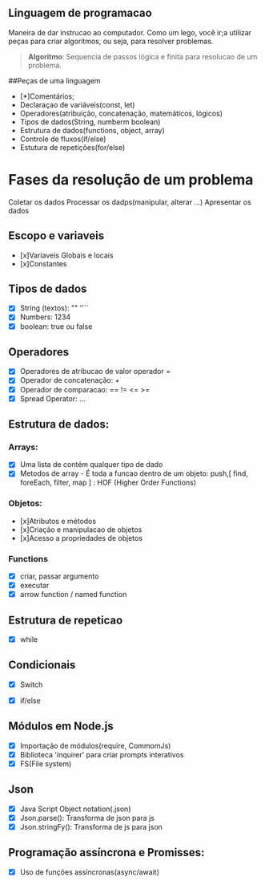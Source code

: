 ## Linguagem de programacao

Maneira de dar instrucao ao computador.
Como um lego, você ir;a utilizar peças para criar algoritmos, ou seja, para resolver problemas.

> **Algoritmo**: Sequencia de passos lógica e finita para resolucao de um problema.

##Peças de uma linguagem

- [*]Comentários;
- Declaraçao de variáveis(const, let)
- Operadores(atribuição, concatenação, matemáticos, lógicos)
- Tipos de dados(String, numberm boolean)
- Estrutura de dados(functions, object, array)
- Controle de fluxos(if/else)
- Estutura de repetições(for/else)


# Fases da resolução de um problema

Coletar os dados
Processar os dadps(manipular, alterar ...)
Apresentar os dados

## Escopo e variaveis
- [x]Variaveis Globais e locais
- [x]Constantes

## Tipos de dados

- [x] String (textos): "" ''``
- [x] Numbers: 1234
- [x] boolean: true ou false

## Operadores

- [x] Operadores de atribucao de valor operador =
- [x] Operador de concatenação: +
- [x] Operador de comparacao: == != <= >=
- [x] Spread Operator: ...

## Estrutura de dados:

### Arrays:

- [x] Uma lista de contém qualquer tipo de dado
- [x] Metodos de array - É toda a funcao dentro de um objeto: push,[ find, foreEach, filter, map ] : HOF (Higher Order Functions)

### Objetos:

- [x]Atributos e métodos
- [x]Criação e manipulacao de objetos
- [x]Acesso a propriedades de objetos

### Functions
- [x] criar, passar argumento
- [x] executar
- [x] arrow function / named function

## Estrutura de repeticao
-[x] while

## Condicionais
-[x] Switch
-[x] if/else


## Módulos em Node.js
-[x] Importação de módulos(require, CommomJs)
-[x] Biblioteca 'ínquirer' para criar prompts interativos
-[x] FS(File system)

## Json

-[x] Java Script Object notation(.json)
-[x] Json.parse(): Transforma de json para js
-[x] Json.stringFy(): Transforma de js para json

## Programação assíncrona e Promisses:
-[x] Uso de funções assíncronas(async/await)
